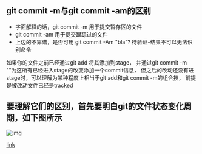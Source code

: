 ## git commit -m与git commit -am的区别
- 字面解释的话，git commit -m 用于提交暂存区的文件
- git commit -am 用于提交跟踪过的文件
- 上边的不靠谱，是否可用 git commit -Am "bla"? 待验证-结果不可以无法识别命令

如果你的文件之前已经通过git add <change file>将其添加到stage，
并通过git commit -m "<message>"为这所有已经进入stage的改变添加一个commit信息，
但之后的改动还没有进stage时，可以理解为某种程度上相当于git add和git commit -m的组合技，
前提是被改动文件已经是tracked

## 要理解它们的区别，首先要明白git的文件状态变化周期，如下图所示
![img](https://image-static.segmentfault.com/161/078/1610789473-58e2fed59aedf_articlex)

[link](https://blog.csdn.net/Aifore/article/details/80314909?utm_medium=distribute.pc_relevant.none-task-blog-2%7Edefault%7ECTRLIST%7Edefault-1.no_search_link&depth_1-utm_source=distribute.pc_relevant.none-task-blog-2%7Edefault%7ECTRLIST%7Edefault-1.no_search_link)